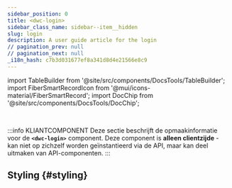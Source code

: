 ```yaml
---
sidebar_position: 0
title: <dwc-login>
sidebar_class_name: sidebar--item__hidden
slug: login
description: A user guide article for the login
// pagination_prev: null
// pagination_next: null
_i18n_hash: c7b3d031677ef8a341d8d4e21566e8c9
---
```

import TableBuilder from '@site/src/components/DocsTools/TableBuilder';
import FiberSmartRecordIcon from '@mui/icons-material/FiberSmartRecord';
import DocChip from '@site/src/components/DocsTools/DocChip';

<DocChip chip='shadow' />

<br />

:::info KLIANTCOMPONENT
Deze sectie beschrijft de opmaakinformatie voor de **`<dwc-login>`** component. Deze component is **alleen clientzijde** - kan niet op zichzelf worden geïnstantieerd via de API, maar kan deel uitmaken van API-componenten.
:::

## Styling {#styling}

<TableBuilder name="dwc-login" clientComponent />

